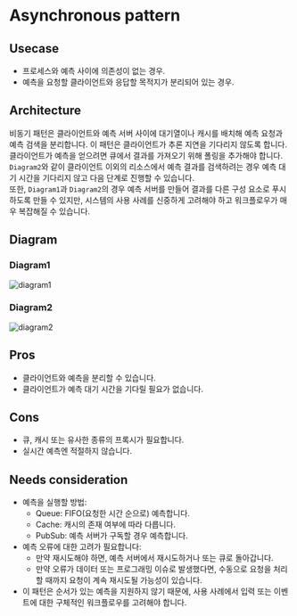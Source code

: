 # Asynchronous pattern

## Usecase
- 프로세스와 예측 사이에 의존성이 없는 경우.
- 예측을 요청할 클라이언트와 응답할 목적지가 분리되어 있는 경우.

## Architecture
비동기 패턴은 클라이언트와 예측 서버 사이에 대기열이나 캐시를 배치해 예측 요청과 예측 검색을 분리합니다. 이 패턴은 클라이언트가 추론 지연을 기다리지 않도록 합니다. 클라이언트가 예측을 얻으려면 큐에서 결과를 가져오기 위해 폴링을 추가해야 합니다. `Diagram2`와 같이 클라이언트 이외의 리소스에서 예측 결과를 검색하려는 경우 예측 대기 시간을 기다리지 않고 다음 단계로 진행할 수 있습니다.<br>
또한, `Diagram1`과 `Diagram2`의 경우 예측 서버를 만들어 결과를 다른 구성 요소로 푸시하도록 만들 수 있지만, 시스템의 사용 사례를 신중하게 고려해야 하고 워크플로우가 매우 복잡해질 수 있습니다.


## Diagram
### Diagram1
![diagram1](diagram1.png)

### Diagram2
![diagram2](diagram2.png)

## Pros
- 클라이언트와 예측을 분리할 수 있습니다.
- 클라이언트가 예측 대기 시간을 기다릴 필요가 없습니다.

## Cons
- 큐, 캐시 또는 유사한 종류의 프록시가 필요합니다.
- 실시간 예측엔 적절하지 않습니다.

## Needs consideration
- 예측을 실행할 방법:
  - Queue: FIFO(요청한 시간 순으로) 예측합니다.
  - Cache: 캐시의 존재 여부에 따라 다릅니다.
  - PubSub: 예측 서버가 구독할 경우 예측합니다.
- 예측 오류에 대한 고려가 필요합니다:
  - 만약 재시도해야 하면, 예측 서버에서 재시도하거나 또는 큐로 돌아갑니다.
  - 만약 오류가 데이터 또는 프로그래밍 이슈로 발생했다면, 수동으로 요청을 처리할 때까지 요청이 계속 재시도될 가능성이 있습니다.
- 이 패턴은 순서가 있는 예측을 지원하지 않기 때문에, 사용 사례에서 입력 또는 이벤트에 대한 구체적인 워크플로우를 고려해야 합니다.
